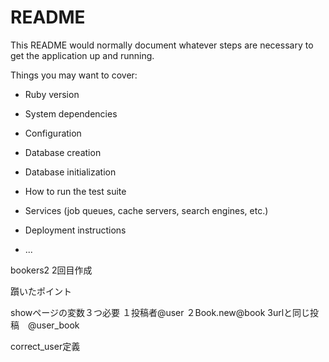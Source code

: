 # README

This README would normally document whatever steps are necessary to get the
application up and running.

Things you may want to cover:

* Ruby version

* System dependencies

* Configuration

* Database creation

* Database initialization

* How to run the test suite

* Services (job queues, cache servers, search engines, etc.)

* Deployment instructions

* ...

bookers2  2回目作成

躓いたポイント

showページの変数３つ必要
１投稿者@user
２Book.new@book
3urlと同じ投稿　@user_book


correct_user定義

